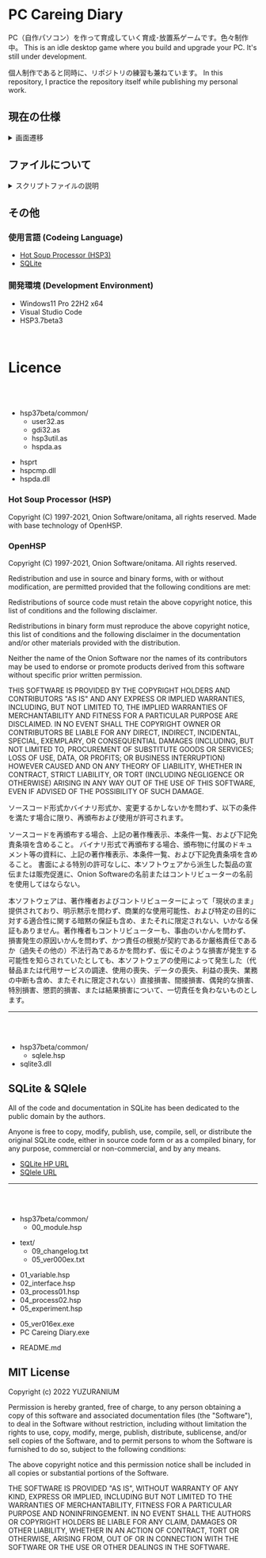 # PC Careing Diary
PC（自作パソコン）を作って育成していく育成･放置系ゲームです。色々制作中。
This is an idle desktop game where you build and upgrade your PC.
It's still under development.

個人制作であると同時に、リポジトリの練習も兼ねています。
In this repository, I practice the repository itself while publishing my personal work.
<br />

## 現在の仕様

<details>
<summary>画面遷移</summary>

```mermaid

%%{ init: { 'flowchart': { 'curve': 'monotoneY' } } }%%

flowchart TB;

	MASTER o-- 貼り付け ---o bgscr;

	subgraph bgscr
		Setting ---> OpeningWindow;

		subgraph id2 [Player]
			Main <--> Setting & Amazoon & Save&Load;
		end

		OpeningWindow <--> Save&Load;
		OpeningWindow --> Main;
	end

	Save&Load---情報ウィンドウ;
	style id2 fill:#26a, strole:#aaa, stroke-width:3px

```


</details>

## ファイルについて

<details>
<summary>スクリプトファイルの説明</summary>

<br>

* 00_module.hsp
	- ユーザー定義命令･関数、一部のWin32API定数のマクロ登録、その他外部から導入したモジュールなどをまとめたファイル.
<br />

* 01_variable.hsp
	- 以下のスクリプト内で使用するほぼ全ての変数をここで定義･管理しています.
	- また、ゲーム内で扱うアイテム類のデータをDBファイルから取り出す処理も行っています.
	- ウィンドウIDに関してはマクロ名定数列挙にてこちらで管理.
<br />

* 02_interface.hsp
	- ボタンやリストビュー、ハイパーリンクといったウィンドウオブジェクトをまとめています.
	- 同時に必要なウィンドウメッセージ、及び各種割り込み設定もこちらで扱っています.
<br />

* 03_process01.hsp
	- メインループの他、上記 02_interfaceからのルーチンジャンプ後の処理は原則全てこちらで扱っています.
<br />

* 04_process02.hsp
	- 描画に関するルーチンジャンプ処理のみこちらで管理しています.
	- また、SQLの処理部もこちらで扱う予定です.
<br />

* 05_experiment.hsp
	- 上記6つのスクリプトに変更を加える前にこちらで、加える変更箇所の動作確認や部分的な仮構築などを行います.
	- その他、思いつきや実験的な取り組みなどが中心でプロジェクトとはさほど関係ありません.
<br />

* 06, 07 拡張用のため欠番
<br />

* 08_myhelp.hs 別リポジトリへ
<br />

* 09_changelog.txt
	- 更新履歴です. ゲーム内で表示可能

以下略.

</details>


## その他
### 使用言語 (Codeing Language)

- [Hot Soup Processor (HSP3)](https://hsp.tv/)
- [SQLite](https://www.sqlite.org)
### 開発環境 (Development Environment)
- Windows11 Pro 22H2 x64
- Visual Studio Code
- HSP3.7beta3
<br />

# Licence
<br>
<br>

* hsp37beta/common/
	* user32.as
	* gdi32.as
	* hsp3util.as
	* hspda.as
<!--  -->
* hsprt
* hspcmp.dll
* hspda.dll

### Hot Soup Processor (HSP)
Copyright (C) 1997-2021, Onion Software/onitama, all rights reserved.
Made with base technology of OpenHSP.

### OpenHSP
Copyright (C) 1997-2021, Onion Software/onitama.
All rights reserved.

Redistribution and use in source and binary forms, with or without modification, are permitted provided that the following conditions are met:

Redistributions of source code must retain the above copyright notice, this list of conditions and the following disclaimer.

Redistributions in binary form must reproduce the above copyright notice, this list of conditions and the following disclaimer in the documentation and/or other materials provided with the distribution.

Neither the name of the Onion Software nor the names of its contributors may be used to endorse or promote products derived from this software without specific prior written permission.

THIS SOFTWARE IS PROVIDED BY THE COPYRIGHT HOLDERS AND CONTRIBUTORS "AS IS" AND ANY EXPRESS OR IMPLIED WARRANTIES, INCLUDING, BUT NOT LIMITED TO, THE IMPLIED WARRANTIES OF MERCHANTABILITY AND FITNESS FOR A PARTICULAR PURPOSE ARE DISCLAIMED. IN NO EVENT SHALL THE COPYRIGHT OWNER OR CONTRIBUTORS BE LIABLE FOR ANY DIRECT, INDIRECT, INCIDENTAL, SPECIAL, EXEMPLARY, OR CONSEQUENTIAL DAMAGES (INCLUDING, BUT NOT LIMITED TO, PROCUREMENT OF SUBSTITUTE GOODS OR SERVICES; LOSS OF USE, DATA, OR PROFITS; OR BUSINESS INTERRUPTION) HOWEVER CAUSED AND ON ANY THEORY OF LIABILITY, WHETHER IN CONTRACT, STRICT LIABILITY, OR TORT (INCLUDING NEGLIGENCE OR OTHERWISE) ARISING IN ANY WAY OUT OF THE USE OF THIS SOFTWARE, EVEN IF ADVISED OF THE POSSIBILITY OF SUCH DAMAGE.

ソースコード形式かバイナリ形式か、変更するかしないかを問わず、以下の条件を満たす場合に限り、再頒布および使用が許可されます。

ソースコードを再頒布する場合、上記の著作権表示、本条件一覧、および下記免責条項を含めること。
バイナリ形式で再頒布する場合、頒布物に付属のドキュメント等の資料に、上記の著作権表示、本条件一覧、および下記免責条項を含めること。
書面による特別の許可なしに、本ソフトウェアから派生した製品の宣伝または販売促進に、Onion Softwareの名前またはコントリビューターの名前を使用してはならない。

本ソフトウェアは、著作権者およびコントリビューターによって「現状のまま」提供されており、明示黙示を問わず、商業的な使用可能性、および特定の目的に対する適合性に関する暗黙の保証も含め、またそれに限定されない、いかなる保証もありません。著作権者もコントリビューターも、事由のいかんを問わず、 損害発生の原因いかんを問わず、かつ責任の根拠が契約であるか厳格責任であるか（過失その他の）不法行為であるかを問わず、仮にそのような損害が発生する可能性を知らされていたとしても、本ソフトウェアの使用によって発生した（代替品または代用サービスの調達、使用の喪失、データの喪失、利益の喪失、業務の中断も含め、またそれに限定されない）直接損害、間接損害、偶発的な損害、特別損害、懲罰的損害、または結果損害について、一切責任を負わないものとします。
***
<br />
<br />

* hsp37beta/common/
	* sqlele.hsp
* sqlite3.dll

## SQLite & SQlele
All of the code and documentation in SQLite has been dedicated to the public domain by the authors.

Anyone is free to copy, modify, publish, use, compile, sell, or distribute the original SQLite code, either in source code form or as a compiled binary, for any purpose, commercial or non-commercial, and by any means.
* [SQLite HP URL](https://www.sqlite.org)
* [SQlele URL](http://spn.php.xdomain.jp/hsp_sqlele.htm)

<!--*SQLiteはパブリックドメインです。*
*ソース、コード形式またはコンパイルされたバイナリとして、目的、商用または非商用、手段を問わず、誰でもオリジナルの SQLiteコードを自由にコピー、変更、公開、使用、コンパイル、販売、配布することができます。*-->
***
<br />
<br />

* hsp37beta/common/
	* 00_module.hsp
<!--  -->
* text/
	* 09_changelog.txt
	* 05_ver000ex.txt
<!--  -->
* 01_variable.hsp
* 02_interface.hsp
* 03_process01.hsp
* 04_process02.hsp
* 05_experiment.hsp
<!--  -->
* 05_ver016ex.exe
* PC Careing Diary.exe
<!--  -->
* README.md

## MIT License
Copyright (c) 2022 YUZURANIUM

Permission is hereby granted, free of charge, to any person obtaining a copy
of this software and associated documentation files (the "Software"), to deal
in the Software without restriction, including without limitation the rights
to use, copy, modify, merge, publish, distribute, sublicense, and/or sell
copies of the Software, and to permit persons to whom the Software is
furnished to do so, subject to the following conditions:

The above copyright notice and this permission notice shall be included in all
copies or substantial portions of the Software.

THE SOFTWARE IS PROVIDED "AS IS", WITHOUT WARRANTY OF ANY KIND, EXPRESS OR
IMPLIED, INCLUDING BUT NOT LIMITED TO THE WARRANTIES OF MERCHANTABILITY,
FITNESS FOR A PARTICULAR PURPOSE AND NONINFRINGEMENT. IN NO EVENT SHALL THE
AUTHORS OR COPYRIGHT HOLDERS BE LIABLE FOR ANY CLAIM, DAMAGES OR OTHER
LIABILITY, WHETHER IN AN ACTION OF CONTRACT, TORT OR OTHERWISE, ARISING FROM,
OUT OF OR IN CONNECTION WITH THE SOFTWARE OR THE USE OR OTHER DEALINGS IN THE
SOFTWARE.